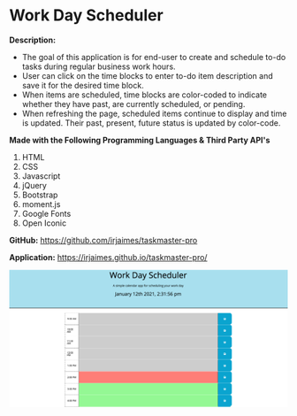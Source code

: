 # Work Day Scheduler

**Description:**

- The goal of this application is for end-user to create and schedule to-do tasks during regular business work hours.
- User can click on the time blocks to enter to-do item description and save it for the desired time block.
- When items are scheduled, time blocks are color-coded to indicate whether they have past, are currently scheduled, or pending.
- When refreshing the page, scheduled items continue to display and time is updated. Their past, present, future  status is updated by color-code.

**Made with the Following Programming Languages & Third Party API's**

1. HTML
2. CSS
3. Javascript
4. jQuery
5. Bootstrap
6. moment.js 
7. Google Fonts 
8. Open Iconic


**GitHub:** <https://github.com/irjaimes/taskmaster-pro>

**Application:** <https://irjaimes.github.io/taskmaster-pro/>



![](assets/images/application-screenshot.png?raw=true "Work Day Scheduler")
